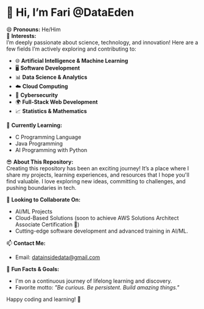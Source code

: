 # 👋 Hi, I’m Fari @DataEden 

😄 **Pronouns:** He/Him  
👀 **Interests:**  
I’m deeply passionate about science, technology, and innovation! Here are a few fields I’m actively exploring and contributing to:  
- 🌐 **Artificial Intelligence & Machine Learning**  
- 🖥️ **Software Development**  
- 📊 **Data Science & Analytics**  
- ☁️ **Cloud Computing**  
- 🔐 **Cybersecurity**  
- 🌍 **Full-Stack Web Development**  
- 📈 **Statistics & Mathematics**  

🌱 **Currently Learning:**  
- C Programming Language  
- Java Programming  
- AI Programming with Python  

😎 **About This Repository:**  
Creating this repository has been an exciting journey! It’s a place where I share my projects, learning experiences, and resources that I hope you'll find valuable. I love exploring new ideas, committing to challenges, and pushing boundaries in tech.  

💞️ **Looking to Collaborate On:**  
- AI/ML Projects  
- Cloud-Based Solutions (soon to achieve AWS Solutions Architect Associate Certification 🎉)  
- Cutting-edge software development and advanced training in AI/ML.

📫 **Contact Me:**  
- Email: [datainsidedata@gmail.com](mailto:datainsidedata@gmail.com)  

🤩 **Fun Facts & Goals:**  
- I'm on a continuous journey of lifelong learning and discovery.  
- Favorite motto: *"Be curious. Be persistent. Build amazing things."*  

Happy coding and learning! 🚀
